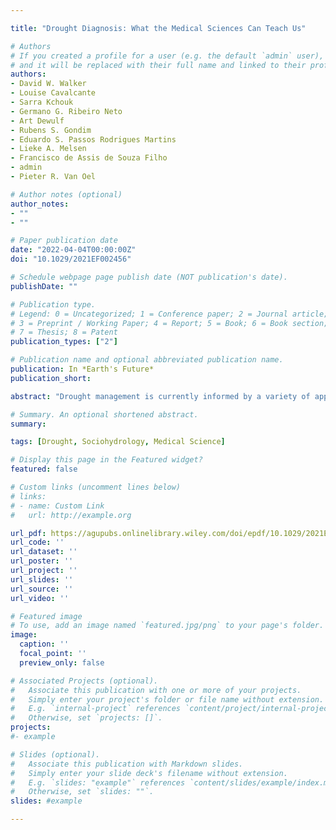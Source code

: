 ```yaml
---

title: "Drought Diagnosis: What the Medical Sciences Can Teach Us"

# Authors
# If you created a profile for a user (e.g. the default `admin` user), write the username (folder name) here 
# and it will be replaced with their full name and linked to their profile.
authors:
- David W. Walker
- Louise Cavalcante
- Sarra Kchouk
- Germano G. Ribeiro Neto
- Art Dewulf
- Rubens S. Gondim
- Eduardo S. Passos Rodrigues Martins
- Lieke A. Melsen
- Francisco de Assis de Souza Filho
- admin
- Pieter R. Van Oel

# Author notes (optional)
author_notes:
- ""
- ""

# Paper publication date
date: "2022-04-04T00:00:00Z"
doi: "10.1029/2021EF002456"

# Schedule webpage page publish date (NOT publication's date).
publishDate: ""

# Publication type.
# Legend: 0 = Uncategorized; 1 = Conference paper; 2 = Journal article;
# 3 = Preprint / Working Paper; 4 = Report; 5 = Book; 6 = Book section;
# 7 = Thesis; 8 = Patent
publication_types: ["2"]

# Publication name and optional abbreviated publication name.
publication: In *Earth's Future*
publication_short:  

abstract: "Drought management is currently informed by a variety of approaches, mostly responding to drought crisis when it happens. Toward more effective and integrated drought management, we introduce a conceptual drought diagnosis framework inspired by diagnostic concepts from the field of medicine. This framework comprises five steps: 1. Initial diagnostic assessment; 2. Diagnostic testing; 3. Consultation; 4. Communication of the diagnosis; and 5. Treatment and prognosis. To illustrate the need for the proposed approach, four case studies of recently drought-affected regions were selected: the city of Cape Town, the state of California, the Northeast region of Brazil, and the Horn of Africa. Contrasting elements for these cases include the geographic extent and political boundaries, climate, socio-economics, and the relevance of different water resources (e.g., rainfall, reservoirs, and aquifers). For each case, we identified documented practices and policies and reflected on them in terms of drought misdiagnosis or incomplete diagnosis that have aggravated socio-economic and environmental drought impacts. A common example is the preference for technical solutions (e.g., installing infrastructure to augment water supply), rather than measures that reduce vulnerability. Analysis of these four drought case studies confirmed the anticipated need for a comprehensive approach to drought diagnosis for more successful treatment and prevention of drought. Using an analogy with medical science can be helpful toward comprehensively diagnosing droughts for a variety of contexts and assessing the effectiveness of proposed interventions. This framework can help drought managers to be more proactive in enabling drought-affected regions to become more drought resilient in the future."

# Summary. An optional shortened abstract.
summary:

tags: [Drought, Sociohydrology, Medical Science]

# Display this page in the Featured widget?
featured: false

# Custom links (uncomment lines below)
# links:
# - name: Custom Link
#   url: http://example.org

url_pdf: https://agupubs.onlinelibrary.wiley.com/doi/epdf/10.1029/2021EF002456
url_code: ''
url_dataset: ''
url_poster: ''
url_project: ''
url_slides: ''
url_source: ''
url_video: ''

# Featured image
# To use, add an image named `featured.jpg/png` to your page's folder. 
image:
  caption: ''
  focal_point: ''
  preview_only: false

# Associated Projects (optional).
#   Associate this publication with one or more of your projects.
#   Simply enter your project's folder or file name without extension.
#   E.g. `internal-project` references `content/project/internal-project/index.md`.
#   Otherwise, set `projects: []`.
projects: 
#- example

# Slides (optional).
#   Associate this publication with Markdown slides.
#   Simply enter your slide deck's filename without extension.
#   E.g. `slides: "example"` references `content/slides/example/index.md`.
#   Otherwise, set `slides: ""`.
slides: #example

---
```


